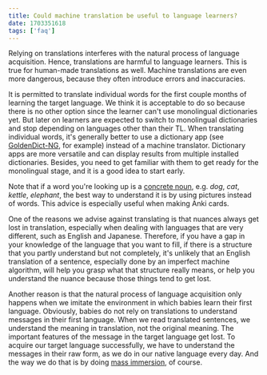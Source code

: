```yaml
---
title: Could machine translation be useful to language learners?
date: 1703351618
tags: ['faq']
---
```


Relying on translations interferes with the natural process of language acquisition.
Hence, translations are harmful to language learners.
This is true for human-made translations as well.
Machine translations are even more dangerous,
because they often introduce errors and inaccuracies.

It is permitted to translate individual words
for the first couple months of learning the target language.
We think it is acceptable to do so because there is no other option
since the learner can't use monolingual dictionaries yet.
But later on learners are expected to switch to monolingual dictionaries
and stop depending on languages other than their TL.
When translating individual words,
it's generally better to use a dictionary app
(see [GoldenDict-NG](setting-up-goldendict.html), for example)
instead of a machine translator.
Dictionary apps are more versatile
and can display results from multiple installed dictionaries.
Besides,
you need to get familiar with them to get ready for the monolingual stage,
and it is a good idea to start early.

Note that if a word you're looking up is a
[concrete noun](https://www.ldoceonline.com/dictionary/concrete-noun),
e.g. *dog*, *cat*, *kettle*, *elephant*,
the best way to understand it is by using pictures instead of words.
This advice is especially useful when making Anki cards.

One of the reasons we advise against translating is that
nuances always get lost in translation,
especially when dealing with languages that are very different,
such as English and Japanese.
Therefore,
if you have a gap in your knowledge of the language that you want to fill,
if there is a structure that you partly understand but not completely,
it's unlikely that an English translation of a sentence,
especially done by an imperfect machine algorithm,
will help you grasp what that structure really means,
or help you understand the nuance
because those things tend to get lost.

Another reason is that the natural process of language acquisition
only happens when we imitate the environment in which babies learn their first language.
Obviously,
babies do not rely on translations to understand messages in their first language.
When we read translated sentences,
we understand the meaning in translation,
not the original meaning.
The important features of the message in the target language get lost.
To acquire our target language successfully,
we have to understand the messages in their raw form,
as we do in our native language every day.
And the way we do that is by doing [mass immersion](mass-immersion.html), of course.
